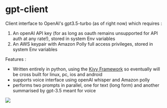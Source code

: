 # gpt-client

Client interface to OpenAI's gpt3.5-turbo (as of right now) which requires : 

1. An openAI API key (for as long as oauth remains unsupported for API auth at any rate!), stored in system Env variables
2. An AWS keypair with Amazon Polly full access privileges, stored in system Env variables

Features : 

- Written entirely in python, using the [Kivy Framework](https://kivy.org) so eventually will be cross built for linux, pc, ios and android
- supports voice interface using openAI whisper and Amazon polly
- performs two prompts in parallel, one for text (long form) and another summarised by gpt-3.5 meant for voice

![](https://github.com/richarddun/gpt-client/blob/master/gpt-client.png)
